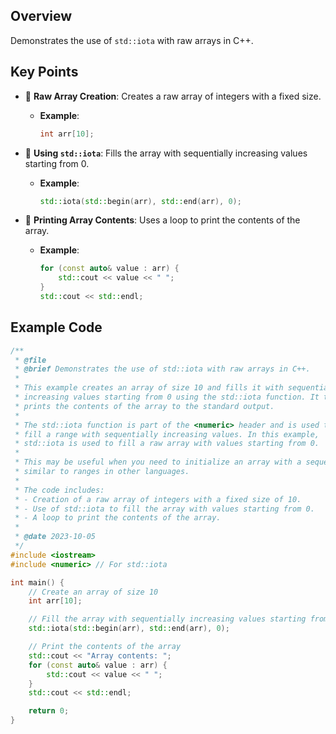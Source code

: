 ## Overview
Demonstrates the use of `std::iota` with raw arrays in C++.

## Key Points

- 📝 **Raw Array Creation**: Creates a raw array of integers with a fixed size.
  - **Example**:
    ```cpp
    int arr[10];
    ```

- 📝 **Using `std::iota`**: Fills the array with sequentially increasing values starting from 0.
  - **Example**:
    ```cpp
    std::iota(std::begin(arr), std::end(arr), 0);
    ```

- 📝 **Printing Array Contents**: Uses a loop to print the contents of the array.
  - **Example**:
    ```cpp
    for (const auto& value : arr) {
        std::cout << value << " ";
    }
    std::cout << std::endl;
    ```

## Example Code

```cpp
/**
 * @file 
 * @brief Demonstrates the use of std::iota with raw arrays in C++.
 *
 * This example creates an array of size 10 and fills it with sequentially 
 * increasing values starting from 0 using the std::iota function. It then 
 * prints the contents of the array to the standard output.
 *
 * The std::iota function is part of the <numeric> header and is used to 
 * fill a range with sequentially increasing values. In this example, 
 * std::iota is used to fill a raw array with values starting from 0.
 * 
 * This may be useful when you need to initialize an array with a sequence,
 * similar to ranges in other languages.
 *
 * The code includes:
 * - Creation of a raw array of integers with a fixed size of 10.
 * - Use of std::iota to fill the array with values starting from 0.
 * - A loop to print the contents of the array.
 *
 * @date 2023-10-05
 */
#include <iostream>
#include <numeric> // For std::iota

int main() {
    // Create an array of size 10
    int arr[10];

    // Fill the array with sequentially increasing values starting from 0
    std::iota(std::begin(arr), std::end(arr), 0);

    // Print the contents of the array
    std::cout << "Array contents: ";
    for (const auto& value : arr) {
        std::cout << value << " ";
    }
    std::cout << std::endl;

    return 0;
}